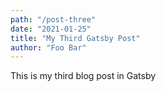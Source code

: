 ```yaml
---
path: "/post-three"
date: "2021-01-25"
title: "My Third Gatsby Post"
author: "Foo Bar"
---
```


This is my third blog post in Gatsby
